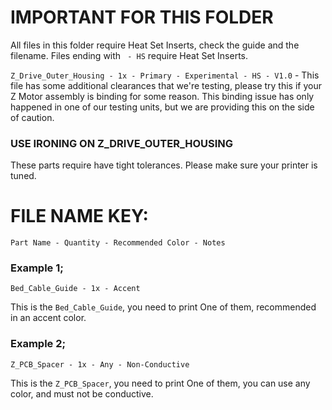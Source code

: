 # IMPORTANT FOR THIS FOLDER
All files in this folder require Heat Set Inserts, check the guide and the filename. Files ending with ` - HS` require Heat Set Inserts.

`Z_Drive_Outer_Housing - 1x - Primary - Experimental - HS - V1.0` - This file has some additional clearances that we're testing, please try this if your Z Motor assembly is binding for some reason. This binding issue has only happened in one of our testing units, but we are providing this on the side of caution.

### USE IRONING ON Z_DRIVE_OUTER_HOUSING
These parts require have tight tolerances. Please make sure your printer is tuned.

# FILE NAME KEY:
`Part Name - Quantity - Recommended Color - Notes`

### Example 1;
`Bed_Cable_Guide - 1x - Accent`  

This is the `Bed_Cable_Guide`, you need to print One of them, recommended in an accent color.

### Example 2;
`Z_PCB_Spacer - 1x - Any - Non-Conductive`

This is the `Z_PCB_Spacer`, you need to print One of them, you can use any color, and must not be conductive.